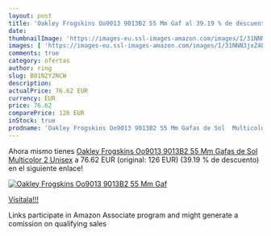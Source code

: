 ```yaml
---
layout: post
title: 'Oakley Frogskins Oo9013 9013B2 55 Mm Gaf al 39.19 % de descuento'
date: 
thumbnailImage: 'https://images-eu.ssl-images-amazon.com/images/I/31NNN3jxZ4L._SL200_.jpg'
images: [ 'https://images-eu.ssl-images-amazon.com/images/I/31NNN3jxZ4L._SL200_.jpg' ]
comments: true
category: ofertas
author: ring
slug: B01N2Y2NCW
description:
actualPrice: 76.62 EUR
currency: EUR
price: 76.62
comparePrice: 126 EUR
inStock: true
prodname: 'Oakley Frogskins Oo9013 9013B2 55 Mm Gafas de Sol  Multicolor  2 Unisex'
---
```


Ahora mismo tienes [Oakley Frogskins Oo9013 9013B2 55 Mm Gafas de Sol  Multicolor  2 Unisex](https://www.amazon.es/dp/B01N2Y2NCW/?tag=tolees-21) a 76.62 EUR (original: 126 EUR) (39.19 %  de descuento) en el siguiente enlace!

[![Oakley Frogskins Oo9013 9013B2 55 Mm Gaf](https://images-eu.ssl-images-amazon.com/images/I/31NNN3jxZ4L._SL200_.jpg)](https://www.amazon.es/dp/B01N2Y2NCW/?tag=tolees-21)

[Visítala!!!](https://www.amazon.es/dp/B01N2Y2NCW/?tag=tolees-21)

Links participate in Amazon Associate program and might generate a comission on qualifying sales
